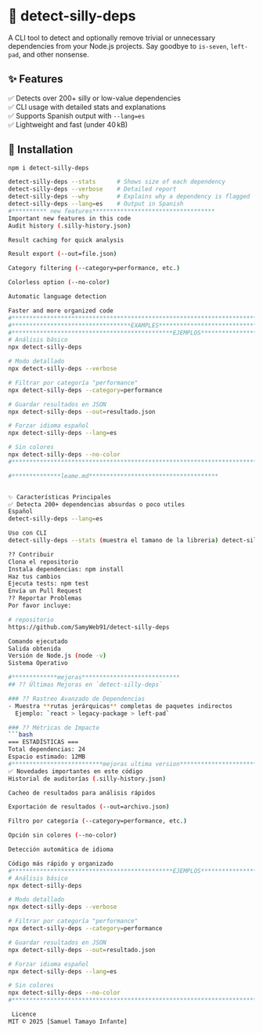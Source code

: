 # 🧹 detect-silly-deps

A CLI tool to detect and optionally remove trivial or unnecessary dependencies from your Node.js projects. Say goodbye to `is-seven`, `left-pad`, and other nonsense.

## ✨ Features

✅ Detects over 200+ silly or low-value dependencies  
✅ CLI usage with detailed stats and explanations  
✅ Supports Spanish output with `--lang=es`  
✅ Lightweight and fast (under 40 kB)

## 🚀 Installation

```bash
npm i detect-silly-deps

detect-silly-deps --stats      # Shows size of each dependency  
detect-silly-deps --verbose    # Detailed report  
detect-silly-deps --why        # Explains why a dependency is flagged  
detect-silly-deps --lang=es    # Output in Spanish
#********** new features***********************************
Important new features in this code
Audit history (.silly-history.json)

Result caching for quick analysis

Result export (--out=file.json)

Category filtering (--category=performance, etc.)

Colorless option (--no-color)

Automatic language detection

Faster and more organized code
#**************************************************************************
#**********************************EXAMPLES********************************
#**********************************************EJEMPLOS***********************
# Análisis básico
npx detect-silly-deps

# Modo detallado
npx detect-silly-deps --verbose

# Filtrar por categoría "performance"
npx detect-silly-deps --category=performance

# Guardar resultados en JSON
npx detect-silly-deps --out=resultado.json

# Forzar idioma español
npx detect-silly-deps --lang=es

# Sin colores
npx detect-silly-deps --no-color
#*******************************************************************************

#**************leame.md*************************************


✨ Características Principales
✅ Detecta 200+ dependencias absurdas o poco utiles
Español
detect-silly-deps --lang=es

Uso con CLI
detect-silly-deps --stats (muestra el tamano de la libreria) detect-silly-deps --verbose (reporete detallado) detect-silly-deps --why (explica comanados)

?? Contribuir
Clona el repositorio
Instala dependencias: npm install
Haz tus cambios
Ejecuta tests: npm test
Envía un Pull Request
?? Reportar Problemas
Por favor incluye:

# repositorio 
https://github.com/SamyWeb91/detect-silly-deps

Comando ejecutado
Salida obtenida
Versión de Node.js (node -v)
Sistema Operativo

#*************mejoras****************************
## ?? Últimas Mejoras en `detect-silly-deps`

### ?? Rastreo Avanzado de Dependencias
- Muestra **rutas jerárquicas** completas de paquetes indirectos  
  Ejemplo: `react > legacy-package > left-pad`

### ?? Métricas de Impacto
```bash
=== ESTADÍSTICAS ===
Total dependencias: 24  
Espacio estimado: 12MB
#**************************mejoras ultima version*************************************
✅ Novedades importantes en este código
Historial de auditorías (.silly-history.json)

Cacheo de resultados para análisis rápidos

Exportación de resultados (--out=archivo.json)

Filtro por categoría (--category=performance, etc.)

Opción sin colores (--no-color)

Detección automática de idioma

Código más rápido y organizado
#**********************************************EJEMPLOS***********************
# Análisis básico
npx detect-silly-deps

# Modo detallado
npx detect-silly-deps --verbose

# Filtrar por categoría "performance"
npx detect-silly-deps --category=performance

# Guardar resultados en JSON
npx detect-silly-deps --out=resultado.json

# Forzar idioma español
npx detect-silly-deps --lang=es

# Sin colores
npx detect-silly-deps --no-color
#*******************************************************************************

 Licence
MIT © 2025 [Samuel Tamayo Infante]
